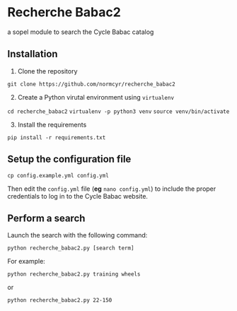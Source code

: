 # Recherche Babac2

a sopel module to search the Cycle Babac catalog

## Installation

1. Clone the repository

`git clone https://github.com/normcyr/recherche_babac2`

2. Create a Python virutal environment using `virtualenv`

`cd recherche_babac2`
`virtualenv -p python3 venv`
`source venv/bin/activate`

3. Install the requirements

`pip install -r requirements.txt`

## Setup the configuration file

`cp config.example.yml config.yml`

Then edit the `config.yml` file (**eg** `nano config.yml`) to include the proper credentials to log in to the Cycle Babac website.

## Perform a search

Launch the search with the following command:

`python recherche_babac2.py [search term]`

For example:

`python recherche_babac2.py training wheels`

or

`python recherche_babac2.py 22-150`
